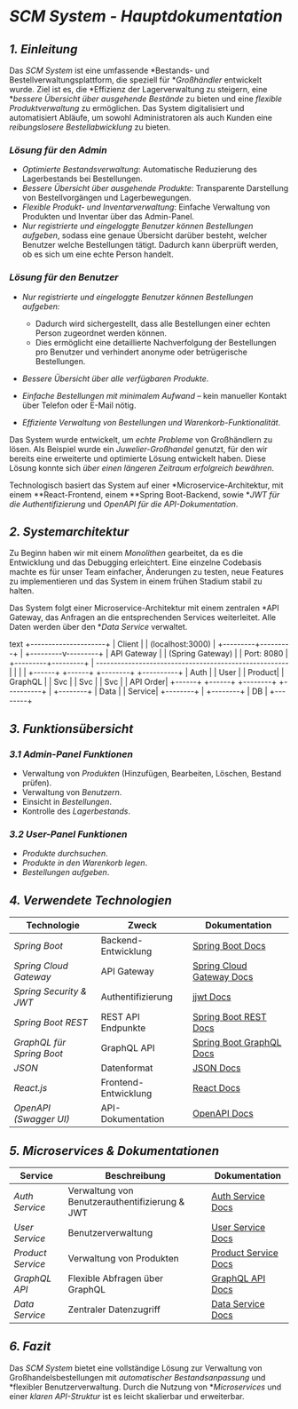 # *SCM System - Hauptdokumentation*

## *1. Einleitung*

Das *SCM System* ist eine umfassende *Bestands- und Bestellverwaltungsplattform, die speziell für **Großhändler* entwickelt wurde. Ziel ist es, die *Effizienz der Lagerverwaltung zu steigern, eine **bessere Übersicht über ausgehende Bestände* zu bieten und eine *flexible Produktverwaltung* zu ermöglichen. Das System digitalisiert und automatisiert Abläufe, um sowohl Administratoren als auch Kunden eine *reibungslosere Bestellabwicklung* zu bieten.

### *Lösung für den Admin*
- *Optimierte Bestandsverwaltung*: Automatische Reduzierung des Lagerbestands bei Bestellungen.
- *Bessere Übersicht über ausgehende Produkte*: Transparente Darstellung von Bestellvorgängen und Lagerbewegungen.
- *Flexible Produkt- und Inventarverwaltung*: Einfache Verwaltung von Produkten und Inventar über das Admin-Panel.
- *Nur registrierte und eingeloggte Benutzer können Bestellungen aufgeben*, sodass eine genaue Übersicht darüber besteht, welcher Benutzer welche Bestellungen tätigt. Dadurch kann überprüft werden, ob es sich um eine echte Person handelt.


### *Lösung für den Benutzer*
- *Nur registrierte und eingeloggte Benutzer können Bestellungen aufgeben:*
  - Dadurch wird sichergestellt, dass alle Bestellungen einer echten Person zugeordnet werden können.
  - Dies ermöglicht eine detaillierte Nachverfolgung der Bestellungen pro Benutzer und verhindert anonyme oder betrügerische Bestellungen.
  
- *Bessere Übersicht über alle verfügbaren Produkte*.
- *Einfache Bestellungen mit minimalem Aufwand* – kein manueller Kontakt über Telefon oder E-Mail nötig.
- *Effiziente Verwaltung von Bestellungen und Warenkorb-Funktionalität*.

Das System wurde entwickelt, um *echte Probleme* von Großhändlern zu lösen. Als Beispiel wurde ein *Juwelier-Großhandel* genutzt, für den wir bereits eine erweiterte und optimierte Lösung entwickelt haben. Diese Lösung konnte sich *über einen längeren Zeitraum erfolgreich bewähren*.

Technologisch basiert das System auf einer *Microservice-Architektur, mit einem **React-Frontend, einem **Spring Boot-Backend, sowie **JWT für die Authentifizierung* und *OpenAPI für die API-Dokumentation*.

## *2. Systemarchitektur*

Zu Beginn haben wir mit einem *Monolithen* gearbeitet, da es die Entwicklung und das Debugging erleichtert. Eine einzelne Codebasis machte es für unser Team einfacher, Änderungen zu testen, neue Features zu implementieren und das System in einem frühen Stadium stabil zu halten.


Das System folgt einer Microservice-Architektur mit einem zentralen *API Gateway, das Anfragen an die entsprechenden Services weiterleitet. Alle Daten werden über den **Data Service* verwaltet.

text
                      +---------------------+
                      |      Client        |
                      |  (localhost:3000)  |
                      +---------+---------+
                                |
                      +---------v---------+
                      |   API Gateway    |
                      | (Spring Gateway) |
                      |   Port: 8080     |
                      +---------+---------+
                                |
    ------------------------------------------------------
    |                 |                  |               |
 +------+         +------+          +--------+      +----------+
 | Auth |         | User |          | Product|      | GraphQL  |
 | Svc  |         | Svc  |          | Svc    |      | API Order|
 +------+         +------+          +--------+      +----------+
                                |
                            +--------+
                            | Data   |
                            | Service|
                            +--------+
                                |
                            +--------+
                            |  DB    |
                            +--------+


## *3. Funktionsübersicht*

### *3.1 Admin-Panel Funktionen*
- Verwaltung von *Produkten* (Hinzufügen, Bearbeiten, Löschen, Bestand prüfen).
- Verwaltung von *Benutzern*.
- Einsicht in *Bestellungen*.
- Kontrolle des *Lagerbestands*.

### *3.2 User-Panel Funktionen*
- *Produkte durchsuchen*.
- *Produkte in den Warenkorb legen*.
- *Bestellungen aufgeben*.

## *4. Verwendete Technologien*

| Technologie | Zweck | Dokumentation |
|------------|--------|---------------|
| *Spring Boot* | Backend-Entwicklung | [Spring Boot Docs](https://spring.io/projects/spring-boot) |
| *Spring Cloud Gateway* | API Gateway | [Spring Cloud Gateway Docs](https://spring.io/projects/spring-cloud-gateway) |
| *Spring Security & JWT* | Authentifizierung | [jjwt Docs](https://github.com/jwtk/jjwt) |
| *Spring Boot REST* | REST API Endpunkte | [Spring Boot REST Docs](https://spring.io/guides/gs/rest-service/) |
| *GraphQL für Spring Boot* | GraphQL API | [Spring Boot GraphQL Docs](https://www.graphql-java.com/documentation/spring-boot) |
| *JSON* | Datenformat | [JSON Docs](https://www.json.org/json-en.html) |
| *React.js* | Frontend-Entwicklung | [React Docs](https://reactjs.org/) |
| *OpenAPI (Swagger UI)* | API-Dokumentation | [OpenAPI Docs](https://swagger.io/specification/) |

## *5. Microservices & Dokumentationen*

| Service | Beschreibung | Dokumentation |
|---------|-------------|---------------|
| *Auth Service* | Verwaltung von Benutzerauthentifizierung & JWT | [Auth Service Docs](https://github.com/WebApps-WiSe-24/webapp-power-rangers/blob/main/auth/Docs.md) |
| *User Service* | Benutzerverwaltung | [User Service Docs](https://github.com/WebApps-WiSe-24/webapp-power-rangers/blob/main/users/docs.md) |
| *Product Service* | Verwaltung von Produkten | [Product Service Docs](https://github.com/example/product-docs) |
| *GraphQL API* | Flexible Abfragen über GraphQL | [GraphQL API Docs](https://github.com/WebApps-WiSe-24/webapp-power-rangers/blob/main/graphql/docs.md) |
| *Data Service* | Zentraler Datenzugriff | [Data Service Docs](https://github.com/WebApps-WiSe-24/webapp-power-rangers/blob/main/dataservice/docs.md) |

## *6. Fazit*

Das *SCM System* bietet eine vollständige Lösung zur Verwaltung von Großhandelsbestellungen mit *automatischer Bestandsanpassung* und *flexibler Benutzerverwaltung. Durch die Nutzung von **Microservices* und einer *klaren API-Struktur* ist es leicht skalierbar und erweiterbar.
